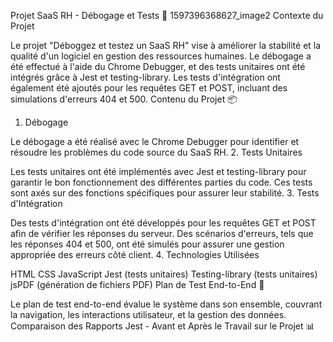 Projet SaaS RH - Débogage et Tests 🚀
1597396368627_image2
Contexte du Projet

Le projet "Déboggez et testez un SaaS RH" vise à améliorer la stabilité et la qualité d'un logiciel en gestion des ressources humaines. Le débogage a été effectué à l'aide du Chrome Debugger, et des tests unitaires ont été intégrés grâce à Jest et testing-library. Les tests d'intégration ont également été ajoutés pour les requêtes GET et POST, incluant des simulations d'erreurs 404 et 500.
Contenu du Projet 📦
1. Débogage

Le débogage a été réalisé avec le Chrome Debugger pour identifier et résoudre les problèmes du code source du SaaS RH.
2. Tests Unitaires

Les tests unitaires ont été implémentés avec Jest et testing-library pour garantir le bon fonctionnement des différentes parties du code. Ces tests sont axés sur des fonctions spécifiques pour assurer leur stabilité.
3. Tests d'Intégration

Des tests d'intégration ont été développés pour les requêtes GET et POST afin de vérifier les réponses du serveur. Des scénarios d'erreurs, tels que les réponses 404 et 500, ont été simulés pour assurer une gestion appropriée des erreurs côté client.
4. Technologies Utilisées

HTML CSS JavaScript Jest (tests unitaires) Testing-library (tests unitaires) jsPDF (génération de fichiers PDF)
Plan de Test End-to-End 🚀

Le plan de test end-to-end évalue le système dans son ensemble, couvrant la navigation, les interactions utilisateur, et la gestion des données.
Comparaison des Rapports Jest - Avant et Après le Travail sur le Projet 📊